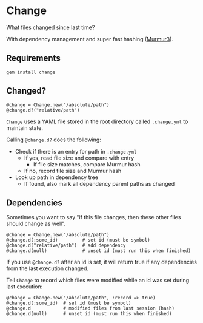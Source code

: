 Change
======

What files changed since last time?

With dependency management and super fast hashing ([Murmur3](https://github.com/PeterScott/murmur3)).

Requirements
------------

    gem install change

Changed?
--------

    @change = Change.new("/absolute/path")
    @change.d?("relative/path")

`Change` uses a YAML file stored in the root directory called `.change.yml` to maintain state.

Calling `@change.d?` does the following:

* Check if there is an entry for path in `.change.yml`
   * If yes, read file size and compare with entry
      * If file size matches, compare Murmur hash
   * If no, record file size and Murmur hash
* Look up path in dependency tree
   * If found, also mark all dependency parent paths as changed

Dependencies
------------

Sometimes you want to say "if this file changes, then these other files should change as well".

    @change = Change.new("/absolute/path")
    @change.d(:some_id)         # set id (must be symbol)
    @change.d("relative/path")  # add dependency
    @change.d(null)				# unset id (must run this when finished)

If you use `@change.d?` after an id is set, it will return true if any dependencies from the last execution changed.

Tell `Change` to record which files were modified while an id was set during last execution:

	@change = Change.new("/absolute/path", :record => true)
	@change.d(:some_id)  # set id (must be symbol)
    @change.d			 # modified files from last session (hash)
    @change.d(null)		 # unset id (must run this when finished)